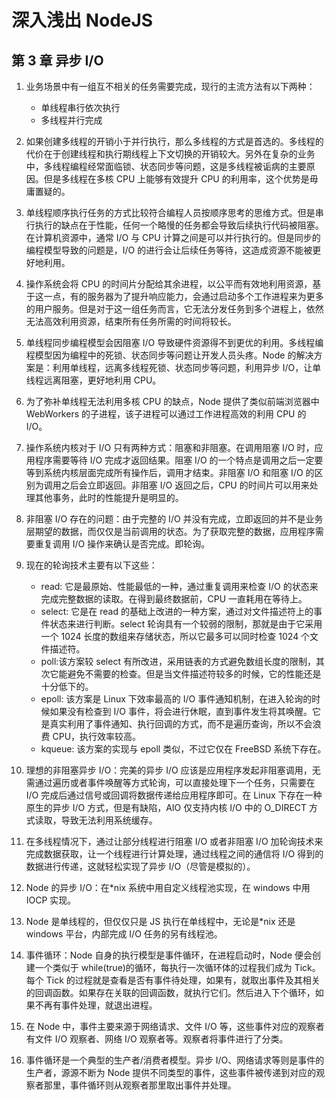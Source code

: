 # 深入浅出 NodeJS

## 第 3 章 异步 I/O

1. 业务场景中有一组互不相关的任务需要完成，现行的主流方法有以下两种：

   - 单线程串行依次执行
   - 多线程并行完成

2. 如果创建多线程的开销小于并行执行，那么多线程的方式是首选的。多线程的代价在于创建线程和执行期线程上下文切换的开销较大。另外在复杂的业务中，多线程编程经常面临锁、状态同步等问题，这是多线程被诟病的主要原因。但是多线程在多核 CPU 上能够有效提升 CPU 的利用率，这个优势是毋庸置疑的。

3. 单线程顺序执行任务的方式比较符合编程人员按顺序思考的思维方式。但是串行执行的缺点在于性能，任何一个略慢的任务都会导致后续执行代码被阻塞。在计算机资源中，通常 I/O 与 CPU 计算之间是可以并行执行的。但是同步的编程模型导致的问题是，I/O 的进行会让后续任务等待，这造成资源不能被更好地利用。

4. 操作系统会将 CPU 的时间片分配给其余进程，以公平而有效地利用资源，基于这一点，有的服务器为了提升响应能力，会通过启动多个工作进程来为更多的用户服务。但是对于这一组任务而言，它无法分发任务到多个进程上，依然无法高效利用资源，结束所有任务所需的时间将较长。

5. 单线程同步编程模型会因阻塞 I/O 导致硬件资源得不到更优的利用。多线程编程模型因为编程中的死锁、状态同步等问题让开发人员头疼。Node 的解决方案是：利用单线程，远离多线程死锁、状态同步等问题，利用异步 I/O，让单线程远离阻塞，更好地利用 CPU。

6. 为了弥补单线程无法利用多核 CPU 的缺点，Node 提供了类似前端浏览器中 WebWorkers 的子进程，该子进程可以通过工作进程高效的利用 CPU 的 I/O。

7. 操作系统内核对于 I/O 只有两种方式：阻塞和非阻塞。在调用阻塞 I/O 时，应用程序需要等待 I/O 完成才返回结果。阻塞 I/O 的一个特点是调用之后一定要等到系统内核层面完成所有操作后，调用才结束。非阻塞 I/O 和阻塞 I/O 的区别为调用之后会立即返回。非阻塞 I/O 返回之后，CPU 的时间片可以用来处理其他事务，此时的性能提升是明显的。

8. 非阻塞 I/O 存在的问题：由于完整的 I/O 并没有完成，立即返回的并不是业务层期望的数据，而仅仅是当前调用的状态。为了获取完整的数据，应用程序需要重复调用 I/O 操作来确认是否完成。即轮询。

9. 现在的轮询技术主要有以下这些：

   - read: 它是最原始、性能最低的一种，通过重复调用来检查 I/O 的状态来完成完整数据的读取。在得到最终数据前，CPU 一直耗用在等待上。
   - select: 它是在 read 的基础上改进的一种方案，通过对文件描述符上的事件状态来进行判断。select 轮询具有一个较弱的限制，那就是由于它采用一个 1024 长度的数组来存储状态，所以它最多可以同时检查 1024 个文件描述符。
   - poll:该方案较 select 有所改进，采用链表的方式避免数组长度的限制，其次它能避免不需要的检查。但是当文件描述符较多的时候，它的性能还是十分低下的。
   - epoll: 该方案是 Linux 下效率最高的 I/O 事件通知机制，在进入轮询的时候如果没有检查到 I/O 事件，将会进行休眠，直到事件发生将其唤醒。它是真实利用了事件通知、执行回调的方式，而不是遍历查询，所以不会浪费 CPU，执行效率较高。
   - kqueue: 该方案的实现与 epoll 类似，不过它仅在 FreeBSD 系统下存在。

10. 理想的非阻塞异步 I/O：完美的异步 I/O 应该是应用程序发起非阻塞调用，无需通过遍历或者事件唤醒等方式轮询，可以直接处理下一个任务，只需要在 I/O 完成后通过信号或回调将数据传递给应用程序即可。在 Linux 下存在一种原生的异步 I/O 方式，但是有缺陷，AIO 仅支持内核 I/O 中的 O_DIRECT 方式读取，导致无法利用系统缓存。

11. 在多线程情况下，通过让部分线程进行阻塞 I/O 或者非阻塞 I/O 加轮询技术来完成数据获取，让一个线程进行计算处理，通过线程之间的通信将 I/O 得到的数据进行传递，这就轻松实现了异步 I/O（尽管是模拟的）。

12. Node 的异步 I/O：在\*nix 系统中用自定义线程池实现，在 windows 中用 IOCP 实现。

13. Node 是单线程的，但仅仅只是 JS 执行在单线程中，无论是\*nix 还是 windows 平台，内部完成 I/O 任务的另有线程池。

14. 事件循环：Node 自身的执行模型是事件循环，在进程启动时，Node 便会创建一个类似于 while(true)的循环，每执行一次循环体的过程我们成为 Tick。每个 Tick 的过程就是查看是否有事件待处理，如果有，就取出事件及其相关的回调函数。如果存在关联的回调函数，就执行它们。然后进入下个循环，如果不再有事件处理，就退出进程。

15. 在 Node 中，事件主要来源于网络请求、文件 I/O 等，这些事件对应的观察者有文件 I/O 观察者、网络 I/O 观察者等。观察者将事件进行了分类。

16. 事件循环是一个典型的生产者/消费者模型。异步 I/O、网络请求等则是事件的生产者，源源不断为 Node 提供不同类型的事件，这些事件被传递到对应的观察者那里，事件循环则从观察者那里取出事件并处理。

